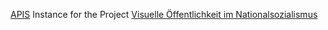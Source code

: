 [APIS](https://github.com/acdh-oeaw/apis-core-rdf/) Instance for the Project [Visuelle Öffentlichkeit im Nationalsozialismus](https://zeitgeschichte.univie.ac.at/forschung/drittmittelprojekte/visuelle-oeffentlichkeit-im-nationalsozialismus/)
